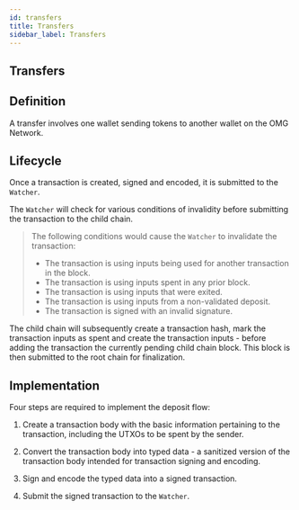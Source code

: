 ```yaml
---
id: transfers
title: Transfers
sidebar_label: Transfers
---
```


## Transfers

## Definition

A transfer involves one wallet sending tokens to another wallet on the OMG Network.

## Lifecycle

Once a transaction is created, signed and encoded, it is submitted to the `Watcher`.

The `Watcher` will check for various conditions of invalidity before submitting the transaction to the child chain.

> The following conditions would cause the `Watcher` to invalidate the transaction:
>
> - The transaction is using inputs being used for another transaction in the block.
> - The transaction is using inputs spent in any prior block.
> - The transaction is using inputs that were exited.
> - The transaction is using inputs from a non-validated deposit.
> - The transaction is signed with an invalid signature.

The child chain will subsequently create a transaction hash, mark the transaction inputs as spent and create the transaction inputs - before adding the transaction the currently pending child chain block. This block is then submitted to the root chain for finalization.

## Implementation

Four steps are required to implement the deposit flow:

1. Create a transaction body with the basic information pertaining to the transaction, including the UTXOs to be spent by the sender.

2. Convert the transaction body into typed data - a sanitized version of the transaction body intended for transaction signing and encoding.

3. Sign and encode the typed data into a signed transaction.

4. Submit the signed transaction to the `Watcher`.
